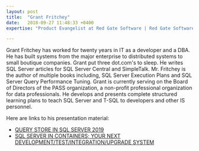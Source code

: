 ```yaml
---
layout: post
title:  "Grant Fritchey"
date:   2018-09-27 11:48:33 +0400
expertise: "Product Evangelist at Red Gate Software | Red Gate Software"

---
```


Grant Fritchey has worked for twenty years in IT as a developer and a DBA. He has built systems from the major enterprise to distributed systems to small boutique companies. Grant put three dot.com's to sleep. He writes SQL Server articles for SQL Server Central and SimpleTalk. Mr. Fritchey is the author of multiple books including, SQL Server Execution Plans and SQL Server Query Performance Tuning. Grant is currently serving on the Board of Directors of the PASS organization, a non-profit professional organization for data professionals. He develops and presents complete structured learning plans to teach SQL Server and T-SQL to developers and other IS personnel.

Here are links to his presentation material:

- [QUERY STORE IN SQL SERVER 2019](https://devintxcontent.blob.core.windows.net/showcontent/Speaker%20Presentations%20Spring%202019/QueryStoreIntersection.pdf)
- [SQL SERVER IN CONTAINERS; YOUR NEXT DEVELOPMENT/TEST/INTEGRATION/UPGRADE SYSTEM](https://devintxcontent.blob.core.windows.net/showcontent/Speaker%20Presentations%20Spring%202019/SQLServerInContainersIntersection.pdf)
